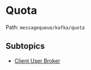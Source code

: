 # Quota

Path: `messagequeue/kafka/quota`

## Subtopics
- [Client User Broker](./client_user_broker/README.md)

